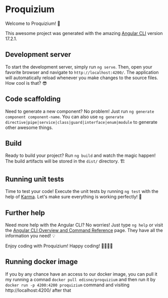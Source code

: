 # Proquizium

Welcome to Proquizium! 🎉

This awesome project was generated with the amazing [Angular CLI](https://github.com/angular/angular-cli) version 17.2.1.

## Development server

To start the development server, simply run `ng serve`. Then, open your favorite browser and navigate to `http://localhost:4200/`. The application will automatically reload whenever you make changes to the source files. How cool is that? 😎

## Code scaffolding

Need to generate a new component? No problem! Just run `ng generate component component-name`. You can also use `ng generate directive|pipe|service|class|guard|interface|enum|module` to generate other awesome things.

## Build

Ready to build your project? Run `ng build` and watch the magic happen! The build artifacts will be stored in the `dist/` directory. 🏗️

## Running unit tests

Time to test your code! Execute the unit tests by running `ng test` with the help of [Karma](https://karma-runner.github.io). Let's make sure everything is working perfectly! 🧪

## Further help

Need more help with the Angular CLI? No worries! Just type `ng help` or visit the [Angular CLI Overview and Command Reference](https://angular.io/cli) page. They have all the information you need! 💡

Enjoy coding with Proquizium! Happy coding! 👩‍💻👨‍💻

## Running docker image

If you by any chance have an access to our docker image, you can pull it my running a comnad `docker pull edisne/proquizium` and then run it by
`docker run -p 4200:4200 proquizium` command and visiting http://localhost:4200/ after that

